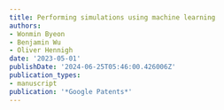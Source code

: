 ```yaml
---
title: Performing simulations using machine learning
authors:
- Wonmin Byeon
- Benjamin Wu
- Oliver Hennigh
date: '2023-05-01'
publishDate: '2024-06-25T05:46:00.426006Z'
publication_types:
- manuscript
publication: '*Google Patents*'
---
```

